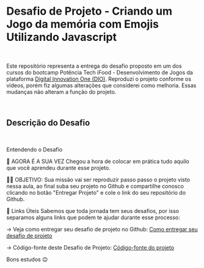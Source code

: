 # Desafio de Projeto - Criando um Jogo da memória com Emojis Utilizando Javascript

<br />

Este repositório representa a entrega do desafio proposto em um dos cursos do bootcamp Potência Tech iFood - Desenvolvimento de Jogos da plataforma [Digital Innovation One (DIO)](www.dio.me). Reproduzi o projeto conforme os vídeos, porém fiz algumas alterações que considerei como melhoria. Essas mudanças não alteram a função do projeto.

<br />

## Descrição do Desafio

<br />

Entendendo o Desafio
 
🎯 AGORA É A SUA VEZ
Chegou a hora de colocar em prática tudo aquilo que você aprendeu durante esse projeto.

👨‍💻 OBJETIVO:
Sua missão vai ser reproduzir passo passo o projeto visto nessa aula, ao final
suba seu projeto no Github e compartilhe conosco clicando no botão "Entregar Projeto" e cole o link do seu repositório do Github.

🔗 Links Úteis
Sabemos que toda jornada tem seus desafios, por isso separamos alguns links que podem te ajudar durante esse processo:

-> Veja como entregar seu desafio de projeto no Github: [Como entregar seu desafio de projeto](https://web.dio.me/course/como-entregar-seu-desafio-de-projeto/learning/488fc49a-0738-4e9d-bf87-ea22d2591fde?back=/track/potencia-tech-angular-developer-powered-ifood&tab=undefined&moduleId=undefined)

-> Código-fonte deste Desafio de Projeto: [Código-fonte do projeto](https://github.com/digitalinnovationone/js-emoji-memory-game)

Bons estudos 😉